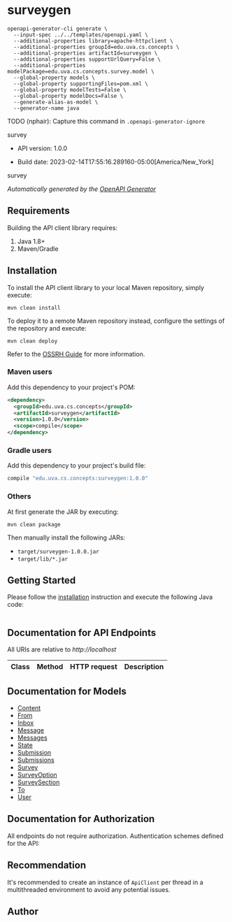 # surveygen

```
openapi-generator-cli generate \
  --input-spec ../../templates/openapi.yaml \
  --additional-properties library=apache-httpclient \
  --additional-properties groupId=edu.uva.cs.concepts \
  --additional-properties artifactId=surveygen \
  --additional-properties supportUrlQuery=False \
  --additional-properties modelPackage=edu.uva.cs.concepts.survey.model \
  --global-property models \
  --global-property supportingFiles=pom.xml \
  --global-property modelTests=False \
  --global-property modelDocs=False \
  --generate-alias-as-model \
  --generator-name java
```

TODO (nphair): Capture this command in `.openapi-generator-ignore`


survey

- API version: 1.0.0

- Build date: 2023-02-14T17:55:16.289160-05:00[America/New_York]

survey


*Automatically generated by the [OpenAPI Generator](https://openapi-generator.tech)*

## Requirements

Building the API client library requires:

1. Java 1.8+
2. Maven/Gradle

## Installation

To install the API client library to your local Maven repository, simply execute:

```shell
mvn clean install
```

To deploy it to a remote Maven repository instead, configure the settings of the repository and execute:

```shell
mvn clean deploy
```

Refer to the [OSSRH Guide](http://central.sonatype.org/pages/ossrh-guide.html) for more information.

### Maven users

Add this dependency to your project's POM:

```xml
<dependency>
  <groupId>edu.uva.cs.concepts</groupId>
  <artifactId>surveygen</artifactId>
  <version>1.0.0</version>
  <scope>compile</scope>
</dependency>
```

### Gradle users

Add this dependency to your project's build file:

```groovy
compile "edu.uva.cs.concepts:surveygen:1.0.0"
```

### Others

At first generate the JAR by executing:

```shell
mvn clean package
```

Then manually install the following JARs:

- `target/surveygen-1.0.0.jar`
- `target/lib/*.jar`

## Getting Started

Please follow the [installation](#installation) instruction and execute the following Java code:

```java

```

## Documentation for API Endpoints

All URIs are relative to *http://localhost*

Class | Method | HTTP request | Description
------------ | ------------- | ------------- | -------------


## Documentation for Models

 - [Content](docs/Content.md)
 - [From](docs/From.md)
 - [Inbox](docs/Inbox.md)
 - [Message](docs/Message.md)
 - [Messages](docs/Messages.md)
 - [State](docs/State.md)
 - [Submission](docs/Submission.md)
 - [Submissions](docs/Submissions.md)
 - [Survey](docs/Survey.md)
 - [SurveyOption](docs/SurveyOption.md)
 - [SurveySection](docs/SurveySection.md)
 - [To](docs/To.md)
 - [User](docs/User.md)


## Documentation for Authorization

All endpoints do not require authorization.
Authentication schemes defined for the API:

## Recommendation

It's recommended to create an instance of `ApiClient` per thread in a multithreaded environment to avoid any potential issues.

## Author

